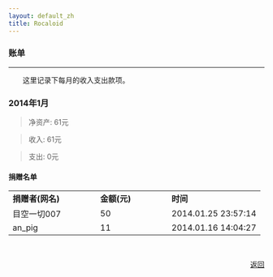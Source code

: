 ```yaml
---
layout: default_zh
title: Rocaloid
---
```


### 账单

---

&emsp;&emsp;这里记录下每月的收入支出款项。

### 2014年1月

> 净资产: 61元

> 收入: 61元

> 支出: 0元

#### 捐赠名单

>
<table>
<tr><td><strong>捐赠者(网名)</strong>&emsp;&emsp;&emsp;&emsp;</td><td><strong>金额(元)</strong>&emsp;&emsp;&emsp;&emsp;</td><td><strong>时间</strong></td></tr>
<tr><td>目空一切007 </td><td>50</td><td>2014.01.25 23:57:14</td></tr>
<tr><td>an_pig</td><td>11</td><td>2014.01.16 14:04:27</td></tr>
</table>

<br />

<p align="right"><a href="/sub/zh/donation.html">返回</a></p>

